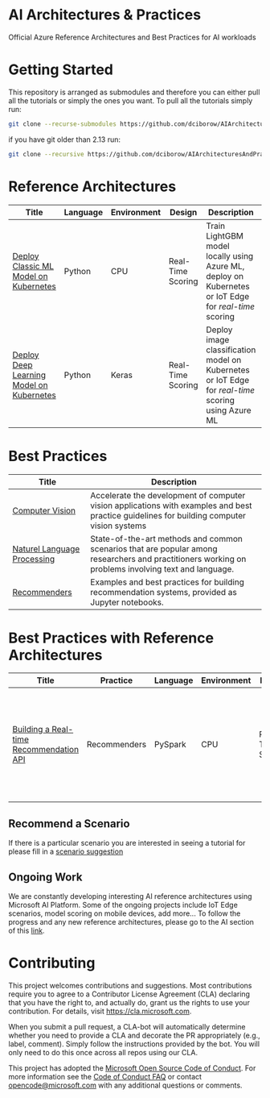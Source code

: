 # AI Architectures & Practices
Official Azure Reference Architectures and Best Practices for AI workloads 

# Getting Started
This repository is arranged as submodules and therefore you can either pull all the tutorials or simply the ones you want. 
To pull all the tutorials simply run:

```bash
git clone --recurse-submodules https://github.com/dciborow/AIArchitecturesAndPractices.git
```

if you have git older than 2.13 run:

```bash
git clone --recursive https://github.com/dciborow/AIArchitecturesAndPractices.git
```

# Reference Architectures <a name="Reference Architectures"></a>
| Title                                     | Language | Environment | Design | Description                                                                       | Status                                                                                                                                                                                                                                                                                                              |
|----------------------------------------------|-------------|-------------|-------------|-----------------------------------------------------------------------------------|---------------------------------------------------------------------------------------------------------------------------------------------------------------------------------------------------------------------------------------------------------------------------------------------------------------------|
| [Deploy Classic ML Model on Kubernetes](https://github.com/Microsoft/MLAKSDeployAML)       						   | Python | CPU  | Real-Time Scoring| Train LightGBM model locally using Azure ML, deploy on Kubernetes or IoT Edge for _real-time_ scoring                         | [![Build Status](https://dev.azure.com/AZGlobal/Azure%20Global%20CAT%20Engineering/_apis/build/status/AI%20CAT/Python-ML-RealTimeServing?branchName=master)](https://dev.azure.com/AZGlobal/Azure%20Global%20CAT%20Engineering/_build/latest?definitionId=21&branchName=master)
| [Deploy Deep Learning Model on Kubernetes](https://github.com/Microsoft/AKSDeploymentTutorialAML)    				   | Python | Keras | Real-Time Scoring| Deploy image classification model on Kubernetes or IoT Edge for _real-time_ scoring using Azure ML             | [![Build Status](https://dev.azure.com/AZGlobal/Azure%20Global%20CAT%20Engineering/_apis/build/status/AI%20CAT/Python-Keras-RealTimeServing?branchName=master)](https://dev.azure.com/AZGlobal/Azure%20Global%20CAT%20Engineering/_build/latest?definitionId=17&branchName=master)

# Best Practices <a name="Best Practices"></a>
| Title | Description | 
|-------|-------------|
|[Computer Vision](https://github.com/microsoft/computervision)| Accelerate the development of computer vision applications with examples and best practice guidelines for building computer vision systems
|[Naturel Language Processing](https://github.com/microsoft/nlp)|State-of-the-art methods and common scenarios that are popular among researchers and practitioners working on problems involving text and language.|
|[Recommenders](github.com/microsoft/recommenders)| Examples and best practices for building recommendation systems, provided as Jupyter notebooks.| 


# Best Practices with Reference Architectures <a name="Architectures"></a>
| Title                                     | Practice | Language | Environment | Design | Description                                                                       | Status                                                                                                                                                                                                                                                                                                              |
|-------------------------------------------|----------|----------|-------------|-------------|-----------------------------------------------------------------------------------|---------------------------------------------------------------------------------------------------------------------------------------------------------------------------------------------------------------------------------------------------------------------------------------------------------------------|
| [Building a Real-time Recommendation API](https://github.com/microsoft/recommenders/blob/master/notebooks/05_operationalize/als_movie_o16n.ipynb)       						   | Recommenders | PySpark | CPU  | Real-Time Scoring| Walks through the creation of appropriate azure resources, training a recommendation model using Azure Databricks and deploying it as an API.|


## Recommend a Scenario
If there is a particular scenario you are interested in seeing a tutorial for please fill in a [scenario suggestion](https://github.com/Microsoft/AIReferenceArchitectures/issues/new?assignees=&labels=&template=scenario_request.md&title=%5BSCENARIO%5D)

## Ongoing Work
We are constantly developing interesting AI reference architectures using Microsoft AI Platform. Some of the ongoing projects include IoT Edge scenarios, model scoring on mobile devices, add more... To follow the progress and any new reference architectures, please go to the AI section of this [link](https://docs.microsoft.com/en-us/azure/architecture/reference-architectures/).

# Contributing

This project welcomes contributions and suggestions.  Most contributions require you to agree to a
Contributor License Agreement (CLA) declaring that you have the right to, and actually do, grant us
the rights to use your contribution. For details, visit https://cla.microsoft.com.

When you submit a pull request, a CLA-bot will automatically determine whether you need to provide
a CLA and decorate the PR appropriately (e.g., label, comment). Simply follow the instructions
provided by the bot. You will only need to do this once across all repos using our CLA.

This project has adopted the [Microsoft Open Source Code of Conduct](https://opensource.microsoft.com/codeofconduct/).
For more information see the [Code of Conduct FAQ](https://opensource.microsoft.com/codeofconduct/faq/) or
contact [opencode@microsoft.com](mailto:opencode@microsoft.com) with any additional questions or comments.
